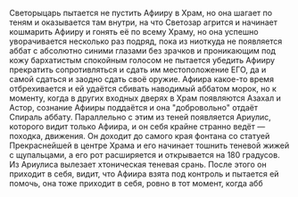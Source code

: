 Светорыцарь пытается не пустить Афииру в Храм, но она шагает по теням и оказывается там внутри, на что Светозар агрится и начинает кошмарить Афииру и гонять её по всему Храму, но она успешно уворачивается несколько раз подряд, пока из ниоткуда не появляется аббат с абсолютно синими глазами без зрачков и проникающим под кожу бархатистым спокойным голосом не пытается убедить Афииру прекратить сопротивляться и сдать им местоположение ЕГО, да и самой сдаться и заодно сдать своё оружие. Афиира какое-то время отбрехивается и ей удаётся сбивать наводимый аббатом морок, но к моменту, когда в других входных дверях в Храм появляются Азахал и Астор, сознание Афииры поддаётся и она "добровольно" отдаёт Спираль аббату. 
Параллельно с этим из теней появляется Ариулис, которого видит только Афиира, и он себя крайне странно ведёт — походка, движения. Он доходит до самого края фонтана со статуей Прекраснейшей в центре Храма и его начинает тошнить теневой жижей с щупальцами, а его рот расширяется и открывается на 180 градусов. Из Ариулиса вылезает хтоническая теневая срань. После этого он приходит в себя, видит, что Афиира взята под контроль и пытается ей помочь, она тоже приходит в себя, ровно в тот момент, когда абб